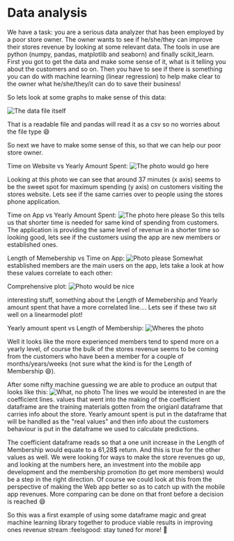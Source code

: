 # Data analysis
We have a task: you are a serious data analyzer that has been employed by a poor store owner. The owner wants to see if he/she/they can improve their stores revenue by looking at some relevant data. The tools in use are python (numpy, pandas, matplotlib and seaborn) and finally scikit_learn. First you got to get the data and make some sense of it, what is it telling you about the customers and so on. Then you have to see if there is something you can do with machine learning (linear regression) to help make clear to the owner what he/she/they/it can do to save their business!

So lets look at some graphs to make sense of this data:

![The data file itself](https://github.com/viltsu123/basic_python_practice/blob/master/data_analysis_learning/analysing%20data%20for%20modelling/Ecommerce%20Customers)

That is a readable file and pandas will read it as a csv so no worries about the file type :smile:

So next we have to make some sense of this, so that we can help our poor store owner.

Time on Website vs Yearly Amount Spent:
![The photo would go here](https://github.com/viltsu123/basic_python_practice/blob/master/data_analysis_learning/analysing%20data%20for%20modelling/TimeWbVsSpent.png)

Looking at this photo we can see that around 37 minutes (x axis) seems to be the sweet spot for maximum spending (y axis) on customers visiting the stores website. Lets see if the same carries over to people using the stores phone application.

Time on App vs Yearly Amount Spent:
![The photo here please](https://github.com/viltsu123/basic_python_practice/blob/master/data_analysis_learning/analysing%20data%20for%20modelling/AppvsSpending.png)
So this tells us that shorter time is needed for same kind of spending from customers. The application is providing the same level of revenue in a shorter time so looking good, lets see if the customers using the app are new members or established ones.

Length of Memebership vs Time on App:
![Photo please](https://github.com/viltsu123/basic_python_practice/blob/master/data_analysis_learning/analysing%20data%20for%20modelling/MembersVsApp.png)
Somewhat established members are the main users on the app, lets take a look at how these values correlate to each other:

Comprehensive plot:
![Photo would be nice](https://github.com/viltsu123/basic_python_practice/blob/master/data_analysis_learning/analysing%20data%20for%20modelling/pairplotWholeSet.png)

interesting stuff, something about the Length of Memebership and Yearly amount spent that have a more correlated line.... Lets see if these two sit well on a linearmodel plot!

Yearly amount spent vs Length of Membership:
![Wheres the photo](https://github.com/viltsu123/basic_python_practice/blob/master/data_analysis_learning/analysing%20data%20for%20modelling/linearplot.png)

Well it looks like the more experienced members tend to spend more on a yearly level, of course the bulk of the stores revenue seems to be coming from the customers who have been a member for a couple of months/years/weeks (not sure what the kind is for the Length of Membership :smile:).

After some nifty machine guessing we are able to produce an output that looks like this:
![What, no photo](https://github.com/viltsu123/basic_python_practice/blob/master/data_analysis_learning/analysing%20data%20for%20modelling/Screenshot%202021-07-08%20at%2014.46.39.png)
The lines we would be interested in are the coefficient lines. values that went into the making of the coefficient dataframe are the training materials gotten from the origianl dataframe that carries info about the store. Yearly amount spent is put in the dataframe that will be handled as the "real values" and then info about the customers behaviour is put in the dataframe we used to calculate predictions.

The coefficient dataframe reads so that a one unit increase in the Length of Membership would equate to a 61,28$ return. And this is true for the other values as well. We were looking for ways to make the store revenues go up, and looking at the numbers here, an investment into the mobile app development and the membership promotion (to get more members) would be a step in the right direction. Of course we could look at this from the perspective of making the Web app better so as to catch up with the mobile app revenues. More comparing can be done on that front before a decision is reached :smile:

So this was a first example of using some dataframe magic and great machine learning library together to produce viable results in improving ones revenue stream :feelsgood: stay tuned for more! :cowboy_hat_face:
